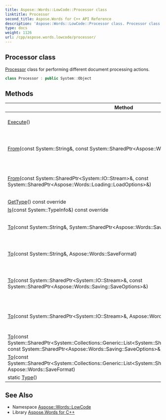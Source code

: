 ```yaml
---
title: Aspose::Words::LowCode::Processor class
linktitle: Processor
second_title: Aspose.Words for C++ API Reference
description: 'Aspose::Words::LowCode::Processor class. Processor class for performing different document processing actions in C++.'
type: docs
weight: 1126
url: /cpp/aspose.words.lowcode/processor/
---
```

## Processor class


[Processor](./) class for performing different document processing actions.

```cpp
class Processor : public System::Object
```

## Methods

| Method | Description |
| --- | --- |
| [Execute](./execute/)() | Execute the processor action. |
| [From](./from/)(const System::String\&, const System::SharedPtr\<Aspose::Words::Loading::LoadOptions\>\&) | Specifies input document for processing. |
| [From](./from/)(const System::SharedPtr\<System::IO::Stream\>\&, const System::SharedPtr\<Aspose::Words::Loading::LoadOptions\>\&) | Specifies input document for processing. |
| [GetType](./gettype/)() const override |  |
| [Is](./is/)(const System::TypeInfo\&) const override |  |
| [To](./to/)(const System::String\&, System::SharedPtr\<Aspose::Words::Saving::SaveOptions\>) | Specifies output file for the processor. |
| [To](./to/)(const System::String\&, Aspose::Words::SaveFormat) | Specifies output file for the processor. |
| [To](./to/)(const System::SharedPtr\<System::IO::Stream\>\&, const System::SharedPtr\<Aspose::Words::Saving::SaveOptions\>\&) | Specifies output stream for the processor. |
| [To](./to/)(const System::SharedPtr\<System::IO::Stream\>\&, Aspose::Words::SaveFormat) | Specifies output stream for the processor. |
| [To](./to/)(const System::SharedPtr\<System::Collections::Generic::List\<System::SharedPtr\<System::IO::Stream\>\>\>\&, const System::SharedPtr\<Aspose::Words::Saving::SaveOptions\>\&) |  |
| [To](./to/)(const System::SharedPtr\<System::Collections::Generic::List\<System::SharedPtr\<System::IO::Stream\>\>\>\&, Aspose::Words::SaveFormat) |  |
| static [Type](./type/)() |  |
## See Also

* Namespace [Aspose::Words::LowCode](../)
* Library [Aspose.Words for C++](../../)
